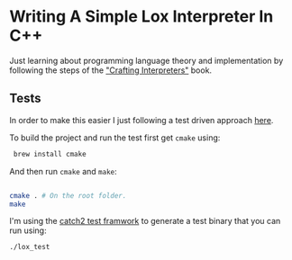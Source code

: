 # Writing A Simple Lox Interpreter In C++

Just learning about programming language theory and implementation by following the steps of the ["Crafting Interpreters"](https://craftinginterpreters.com/) book. 



## Tests

In order to make this easier I just following a test driven approach [here](https://github.com/cesarvr/interpreter/tree/main/tests). 

To build the project and run the test first get `cmake` using: 

```sh 
 brew install cmake

```

And then run ``cmake`` and ``make``: 

```sh

cmake . # On the root folder.
make 
```

I'm using the [catch2 test framwork](https://github.com/catchorg/Catch2) to generate a test binary that you can run using: 

```sh 
./lox_test
``` 

